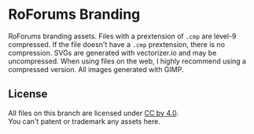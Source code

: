 # RoForums Branding
RoForums branding assets. Files with a prextension of `.cmp` are level-9 compressed. If the file doesn't have a `.cmp` prextension, there is no compression. SVGs are generated with vectorizer.io and may be uncompressed. When using files on the web, I highly recommend using a compressed version. All images generated with GIMP.

## License
All files on this branch are licensed under [CC by 4.0](https://choosealicense.com/licenses/cc-by-4.0/).  
You can't patent or trademark any assets here.
